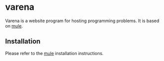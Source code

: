 varena
======

Varena is a website program for hosting programming problems. It is based on [mule](https://github.com/CatalinFrancu/mule).

Installation
------------

Please refer to the [mule](https://github.com/CatalinFrancu/mule) installation instructions.
